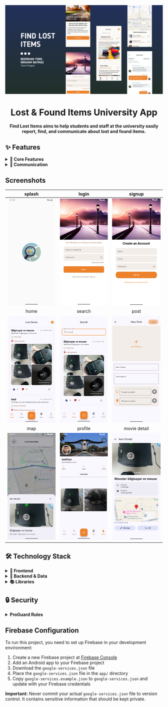 <div align="center">
  <img src="arts/find_lost_items.png" alt="App Logo" width="1200"/>
  <h1>Lost & Found Items University App</h1>
  <p>
    <strong>Find Lost Items aims to help students and staff at the university easily report, find, and communicate about lost and found items.
</strong>
  </p>
</div>


## ✨ Features

<details>
<summary><b>🎯 Core Features</b></summary>

* **Lost Item Management**
  - Report found items with multiple images
  - Detailed item descriptions
  - Precise location marking
  - Real-time status updates

* **Location Features**
  - Interactive campus map
  - Location clustering
  - Custom map styling
  - Location selection for found items
</details>

<details>
<summary><b>💬 Communication</b></summary>

* **Messaging System**
  - Direct messaging between users
  - Real-time chat updates
  - Message history
  - User status indicators

* **Notifications**
  - New message alerts
  - Item status updates
  - Location-based notifications
</details>


## Screenshots


| splash | login | signup |
|:-:|:-:|:-:|
| <img src="arts/splash.png" alt="drawing" width="250"/> | <img src="arts/login.png" alt="drawing" width="250"/> | <img src="arts/signup.png" alt="drawing" width="250"/> |
| home | search | post |
| <img src="arts/home.png" alt="drawing" width="250"/> | <img src="arts/search.png" alt="drawing" width="250"/> | <img src="arts/new_post.png" alt="drawing" width="250"/> 
| map | profile | movie detail |
| <img src="arts/map.png" alt="drawing" width="250"/> | <img src="arts/profile.png" alt="drawing" width="250"/> | <img src="arts/item_detail.png" alt="drawing" width="250"/> 



## 🛠️ Technology Stack

<details>
<summary><b>📱 Frontend</b></summary>

* **UI Framework**
  - Jetpack Compose
  - Material 3 Design
  - Custom Composables
  - Navigation Component

* **State Management**
  - ViewModel
  - Kotlin Flow
  - StateFlow
</details>

<details>
<summary><b>🔧 Backend & Data</b></summary>

* **Firebase Services**
  - Authentication
  - Firestore
  - Storage
  - Analytics

* **Local Storage**
  - SharedPreferences
  - Room Database (planned)
</details>

<details>
<summary><b>📚 Libraries</b></summary>

* **Dependency Injection**
  - Dagger Hilt

* **Image Loading**
  - Coil

* **Maps**
  - Google Maps SDK
  - Maps Compose

* **Other**
  - Kotlin Coroutines
  - Android KTX
</details>

## 🔒 Security

<details>
<summary><b>ProGuard Rules</b></summary>

* **Model Classes Protection**
  - Keep data models
  - Preserve Firebase classes
  - Protect Compose components

* **Library Configurations**
  - Hilt ProGuard rules
  - Navigation component rules
  - Model class preservation
</details>

## Firebase Configuration

To run this project, you need to set up Firebase in your development environment:

1. Create a new Firebase project at [Firebase Console](https://console.firebase.google.com/)
2. Add an Android app to your Firebase project
3. Download the `google-services.json` file
4. Place the `google-services.json` file in the `app/` directory
5. Copy `google-services.example.json` to `google-services.json` and update with your Firebase credentials

**Important:** Never commit your actual `google-services.json` file to version control. It contains sensitive information that should be kept private.
